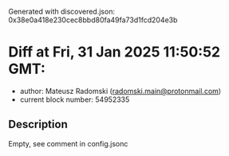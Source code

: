 Generated with discovered.json: 0x38e0a418e230cec8bbd80fa49fa73d1fcd204e3b

# Diff at Fri, 31 Jan 2025 11:50:52 GMT:

- author: Mateusz Radomski (<radomski.main@protonmail.com>)
- current block number: 54952335

## Description

Empty, see comment in config.jsonc
